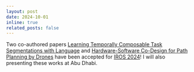 ```yaml
---
layout: post
date: 2024-10-01
inline: true
related_posts: false
---
```

Two co-authored papers <u>Learning Temporally Composable Task Segmentations with Language</u> and <u>Hardware-Software Co-Design for Path Planning by Drones</u> have been accepted for <a href="https://iros2024-abudhabi.org/accepted-papers">IROS 2024</a>! I will also presenting these works at Abu Dhabi.